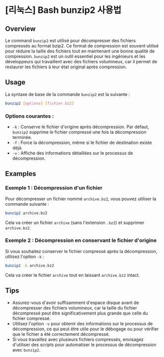 # [리눅스] Bash bunzip2 사용법

## Overview
Le command `bunzip2` est utilisé pour décompresser des fichiers compressés au format bzip2. Ce format de compression est souvent utilisé pour réduire la taille des fichiers tout en maintenant une bonne qualité de compression. `bunzip2` est un outil essentiel pour les ingénieurs et les développeurs qui travaillent avec des fichiers volumineux, car il permet de restaurer les fichiers à leur état original après compression.

## Usage
La syntaxe de base de la commande `bunzip2` est la suivante :

```bash
bunzip2 [options] [fichier.bz2]
```

### Options courantes :
- `-k` : Conserve le fichier d'origine après décompression. Par défaut, `bunzip2` supprime le fichier compressé une fois la décompression terminée.
- `-f` : Force la décompression, même si le fichier de destination existe déjà.
- `-v` : Affiche des informations détaillées sur le processus de décompression.

## Examples
### Exemple 1 : Décompression d'un fichier
Pour décompresser un fichier nommé `archive.bz2`, vous pouvez utiliser la commande suivante :

```bash
bunzip2 archive.bz2
```
Cela va créer un fichier `archive` (sans l'extension `.bz2`) et supprimer `archive.bz2`.

### Exemple 2 : Décompression en conservant le fichier d'origine
Si vous souhaitez conserver le fichier compressé après la décompression, utilisez l'option `-k` :

```bash
bunzip2 -k archive.bz2
```
Cela va créer le fichier `archive` tout en laissant `archive.bz2` intact.

## Tips
- Assurez-vous d'avoir suffisamment d'espace disque avant de décompresser des fichiers volumineux, car la taille du fichier décompressé peut être significativement plus grande que celle du fichier compressé.
- Utilisez l'option `-v` pour obtenir des informations sur le processus de décompression, ce qui peut être utile pour le débogage ou pour vérifier que le fichier a été correctement décompressé.
- Si vous travaillez avec plusieurs fichiers compressés, envisagez d'utiliser des scripts pour automatiser le processus de décompression avec `bunzip2`.
